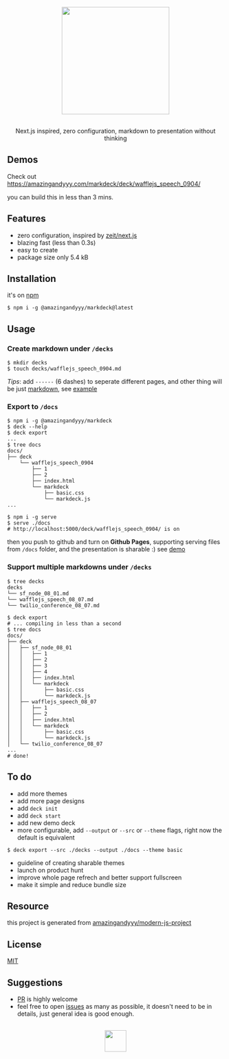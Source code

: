 <div align="center" style="margin-top: 30px; margin-bottom: 30px">
    <img src="https://user-images.githubusercontent.com/7886068/62777794-60331580-ba63-11e9-9e32-4b937a81ab08.png" width="250px"/>
</div>

<p align="center">
Next.js inspired, zero configuration, markdown to presentation without thinking
</p>

## Demos

Check out https://amazingandyyy.com/markdeck/deck/wafflejs_speech_0904/

you can build this in less than 3 mins.

## Features

- zero configuration, inspired by [zeit/next.js](https://github.com/zeit/next.js)
- blazing fast (less than 0.3s)
- easy to create
- package size only 5.4 kB

## Installation

it's on [npm](https://www.npmjs.com/package/@amazingandyyy/markdeck)

```
$ npm i -g @amazingandyyy/markdeck@latest
```

## Usage

### Create markdown under `/decks`

```terminal
$ mkdir decks
$ touch decks/wafflejs_speech_0904.md
```

*Tips*: add `------` (6 dashes) to seperate different pages, and other thing will be just [markdown](https://guides.github.com/features/mastering-markdown/), see [example](https://github.com/amazingandyyy/markdeck/blob/master/decks/wafflejs_speech_0904.md)

### Export to `/docs`

```terminal
$ npm i -g @amazingandyyy/markdeck
$ deck --help
$ deck export
...
$ tree docs
docs/
├── deck
    └── wafflejs_speech_0904
        ├── 1
        ├── 2
        ├── index.html
        └── markdeck
            ├── basic.css
            └── markdeck.js
...

$ npm i -g serve
$ serve ./docs
# http://localhost:5000/deck/wafflejs_speech_0904/ is on
```

then you push to github and turn on **Github Pages**, supporting serving files from `/docs` folder, and the presentation is sharable :) see [demo](https://www.amazingandyyy.com/markdeck/deck/wafflejs_speech_0904/)

### Support multiple markdowns under `/decks`

```terminal
$ tree decks
decks
└── sf_node_08_01.md
└── wafflejs_speech_08_07.md
└── twilio_conference_08_07.md

$ deck export
# ... compiling in less than a second
$ tree docs
docs/
├── deck
│   ├── sf_node_08_01
│   │   ├── 1
│   │   ├── 2
│   │   ├── 3
│   │   ├── 4
│   │   ├── index.html
│   │   └── markdeck
│   │       ├── basic.css
│   │       └── markdeck.js
│   ├── wafflejs_speech_08_07
│   │   ├── 1
│   │   ├── 2
│   │   ├── index.html
│   │   └── markdeck
│   │       ├── basic.css
│   │       └── markdeck.js
│   └── twilio_conference_08_07
...
# done!
```

## To do

- add more themes
- add more page designs
- add `deck init`
- add `deck start`
- add new demo deck
- more configurable, add `--output` or `--src` or `--theme` flags, right now the default is equivalent

```terminal
$ deck export --src ./decks --output ./docs --theme basic
```

- guideline of creating sharable themes
- launch on product hunt
- improve whole page refrech and better support fullscreen
- make it simple and reduce bundle size

## Resource

this project is generated from [amazingandyyy/modern-js-project](https://github.com/amazingandyyy/modern-js-project)

## License

[MIT](https://raw.githubusercontent.com/amazingandyyy/markdeck/master/license)

## Suggestions

- [PR](https://github.com/amazingandyyy/markdeck/pulls) is highly welcome
- feel free to open [issues](https://github.com/amazingandyyy/markdeck/issues) as many as possible, it doesn't need to be in details, just general idea is good enough.


<div align="center" style="margin-top: 30px;">
    <img src="https://user-images.githubusercontent.com/7886068/62777794-60331580-ba63-11e9-9e32-4b937a81ab08.png" height="50px"/>
</div>
